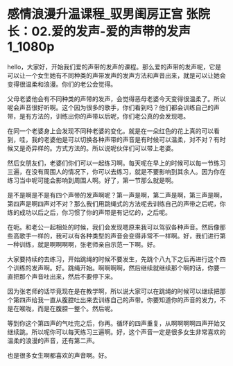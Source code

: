 # 感情浪漫升温课程_驭男闺房正宫 张院长：02.爱的发声-爱的声带的发声1_1080p

hello，大家好，开始我们爱的声带的发声的课程。那么爱的声带的发声呢，它是可以让一个女生她有不同种类的声带发声的发声方法和声音出来，就是可以让她会变得很温柔和浪漫。你们的老公会觉得。

父母老婆他会有不同种类的声带的发声，会觉得恶母老婆今天变得很温柔了。所以呢会声音很好听啊。这个因为很多的歌手，你们看到吗？他们都会训练自己的声带，是有方法的，训练出你的声带以后呢，你们老公真的会发现嗯。

在同一个老婆身上会发现不同种老婆的变化。就是在一朵红色的花上真的可以看到，哇，我的老婆他是可以切换各种声带的声音是有时候可以温柔，对不对？有时候又是奇异样的。方式方法的。所以说呢伙伴们可以带上老婆。

然后女朋友们，老婆们你们可以一起练习啊。每天呢在早上的时候可以每一节练习三遍，在没有周围人的情况下，你可以去练习，就是不要影响到其余人。因为你在练习当中呢可能会影响到周围人啊。好了，第一节那么就是啊。

是不是啊是不是有四个声带的发声啊呢？第一声是啊，第二声是啊，第三声是啊，第四声是啊四声对不对？那么我们用跳绳式的方法呢去训练自己的声带之后呢，你练的成功以后之后，你习惯了你的声带是有记忆的，之后呢。

在呃。和老公一起相处的时候，我们会发现嗯原来我可以驾驭各种声音。然后像那些高歌手一样的，我可以有各种类型的声音会变得非常不一样啊。好，我们进行第一种训练，就是啊啊啊啊，张老师亲自示范一下啊。好。

大家要持续的去练习，开始跳绳的时候不要发生，先跳个八九下之后再进行这个四个训练的发声啊。好。跳绳开始。啊啊啊啊，然后继续就继续那个啊的话，你要一直把那个声音吐出来，然后不要停下来。

因为张老师的话毕竟现在是在教学啊，所以说大家可以在跳绳的时候可以继续把那个第四声给我一直从腹腔吐出来去训练自己的声带。你要知道你的声音的发力，不是在喉咙，而是在腹腔一整个。然后呢。

等到你这个第四声的气吐完之后，你再。循环的四声重复，从啊啊啊啊四声开始又继续跳。所以呢你可以每天练习三遍啊。好，这个声音一定是很多女生非常喜欢的温柔的浪漫的声音，还有第二声。

也是很多女生啊都喜欢的声音啊。好。